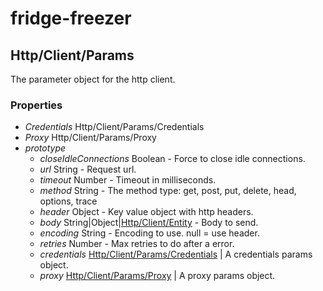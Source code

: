 # fridge-freezer

## Http/Client/Params
The parameter object for the http client.

### Properties

* *Credentials* Http/Client/Params/Credentials
* *Proxy* Http/Client/Params/Proxy
* *prototype*
  * *closeIdleConnections* Boolean - Force to close idle connections.
  * *url* String - Request url.
  * *timeout* Number - Timeout in milliseconds.
  * *method* String - The method type: get, post, put, delete, head, options, trace
  * *header* Object - Key value object with http headers.
  * *body* String|Object|[Http/Client/Entity](Entity.md) - Body to send.
  * *encoding* String - Encoding to use. null = use header.
  * *retries* Number - Max retries to do after a error.
  * *credentials* [Http/Client/Params/Credentials](Params/Credentials.md) | A credentials params object.
  * *proxy* [Http/Client/Params/Proxy](Params/Proxy.md) | A proxy params object.
